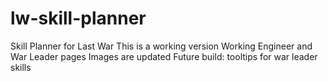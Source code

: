 # lw-skill-planner
Skill Planner for Last War
This is a working version
Working Engineer and War Leader pages
Images are updated
Future build: tooltips for war leader skills
